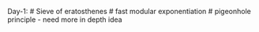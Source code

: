 Day-1: 	# Sieve of eratosthenes
	# fast modular exponentiation
	# pigeonhole principle - need more in depth idea   
	
